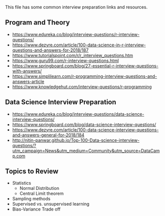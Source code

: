 This file has some common interview preparation links and resources.

## Program and Theory
* https://www.edureka.co/blog/interview-questions/r-interview-questions/
* https://www.dezyre.com/article/100-data-science-in-r-interview-questions-and-answers-for-2018/187
* https://www.tutorialspoint.com/r/r_interview_questions.htm
* https://www.guru99.com/r-interview-questions.html
* https://www.springboard.com/blog/27-essential-r-interview-questions-with-answers/
* https://www.simplilearn.com/r-programming-interview-questions-and-answers-article
* https://www.knowledgehut.com/interview-questions/r-programming


## Data Science Interview Preparation
* https://www.edureka.co/blog/interview-questions/data-science-interview-questions/
* https://www.springboard.com/blog/data-science-interview-questions/
* https://www.dezyre.com/article/100-data-science-interview-questions-and-answers-general-for-2018/184
* http://nitin-panwar.github.io/Top-100-Data-science-interview-questions/?utm_campaign=News&utm_medium=Community&utm_source=DataCamp.com


## Topics to Review
* Statistics
  * Normal Distribution
  * Central Limit theorem 
* Sampling methods
* Supervised vs. unsupervised learning
* Bias-Variance Trade off
